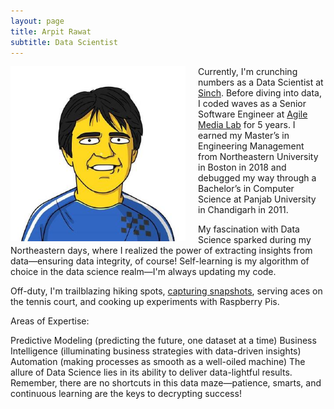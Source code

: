 ```yaml
---
layout: page
title: Arpit Rawat
subtitle: Data Scientist
---
```


<img  width = "280" height = "280" style="float:left; margin-right: 20px;" src="/assets/img/me.jpeg" >

Currently, I'm crunching numbers as a Data Scientist at [Sinch](https://www.sinch.com). Before diving into data, I coded waves as a Senior Software Engineer at [Agile Media Lab](https://www.crunchbase.com/organization/weblogs-sl) for 5 years. I earned my Master’s in Engineering Management from Northeastern University in Boston in 2018 and debugged my way through a Bachelor’s in Computer Science at Panjab University in Chandigarh in 2011.

My fascination with Data Science sparked during my Northeastern days, where I realized the power of extracting insights from data—ensuring data integrity, of course! Self-learning is my algorithm of choice in the data science realm—I'm always updating my code.

Off-duty, I'm trailblazing hiking spots, [capturing snapshots](https://www.instagram.com/raw.arpit), serving aces on the tennis court, and cooking up experiments with Raspberry Pis.

Areas of Expertise:

Predictive Modeling (predicting the future, one dataset at a time)
Business Intelligence (illuminating business strategies with data-driven insights)
Automation (making processes as smooth as a well-oiled machine)
The allure of Data Science lies in its ability to deliver data-lightful results. Remember, there are no shortcuts in this data maze—patience, smarts, and continuous learning are the keys to decrypting success!
